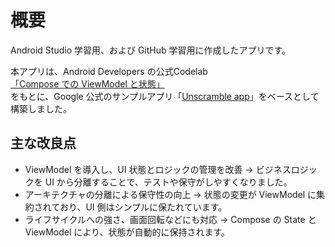 # 概要
Android Studio 学習用、および GitHub 学習用に作成したアプリです。

本アプリは、Android Developers の公式Codelab  
[「Compose での ViewModel と状態」](https://developer.android.com/codelabs/basic-android-kotlin-compose-viewmodel-and-state?hl=ja)  
をもとに、Google 公式のサンプルアプリ「[Unscramble app](https://github.com/google-developer-training/basic-android-kotlin-compose-training-unscramble)」をベースとして構築しました。

## 主な改良点

- ViewModel を導入し、UI 状態とロジックの管理を改善
  → ビジネスロジックを UI から分離することで、テストや保守がしやすくなりました。
- アーキテクチャの分離による保守性の向上
  → 状態の変更が ViewModel に集約されており、UI 側はシンプルに保たれています。
- ライフサイクルへの強さ、画面回転などにも対応
  → Compose の State と ViewModel により、状態が自動的に保持されます。

